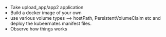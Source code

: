 - Take upload_app/app2 application
- Build a docker image of your own 
- use various volume types --> hostPath, PersistentVolumeClaim etc and deploy the kubeernates manifest files.
- Observe how things works